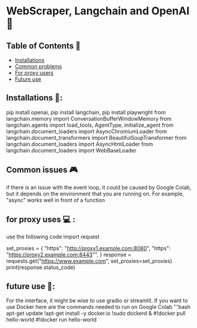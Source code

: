 # WebScraper, Langchain and OpenAI 🥇
## Table of Contents 🤖
- [Installations](#installations)
- [Common problems](#problems)
- [For proxy users](#proxy)
- [Future use](#Future)
## Installations 🤖:
pip install openai,
pip install langchain,
pip install playwright
from langchain.memory import ConversationBufferWindowMemory
from langchain.agents import load_tools, AgentType, initialize_agent
from langchain.document_loaders import AsyncChromiumLoader
from langchain.document_transformers import BeautifulSoupTransformer
from langchain.document_loaders import AsyncHtmlLoader
from langchain.document_loaders import WebBaseLoader

## Common issues 🎮
if there is an issue with the event loop, it could be caused by Google Colab, but it depends on the environment that you are running on.
For example, "async" works well in front of a function

## for proxy uses 💻 :
use the following code 
import request 

set_proxies = {
"https": "http://proxy1.example.com:8080",
"https": "https://proxy2.example.com:8443"",
}
response = requests.get("https://www.example.com", set_proxies=set_proxies)
print(response.status_code)
## future use 🔮: 
For the interface, it might be wise to use gradio or streamlit. If you want to use Docker here are the commands needed to run on Google Colab
'''bash
apt-get update
!apt-get install -y docker.io
!sudo dockerd &
#!docker pull hello-world
#!docker run hello-world

 
